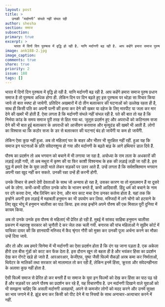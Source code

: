 ```yaml
---
layout: post
title: >
   उनकी ‘मर्दानगी’ संभले नहीं संभल रही
author: shesha
section: समाज
subsection:
primary: true
excerpt: >
    भारत में दिनों दिन पुरुषत्व में वृद्धि हो रही है. यानि मर्दानगी बढ़ रही है. आप कहेंगे हमारा समाज पुरुष प्रधान समाज है तो पुरुषत्व अधिक होगा ही. लेकिन दिन पर दिन बढ़ते हुए इस पुरुषत्व पर थोड़ा सा विचार किया जाये तो बात स्पष्ट हो जायेगी.
image: ank188-2.jpg
image_caption: 
comments: true
share: true
priority: 2
issue: 188
tags: []
---
```


भारत में दिनों दिन पुरुषत्व में वृद्धि हो रही है. यानि मर्दानगी बढ़ रही है. आप कहेंगे हमारा समाज पुरुष प्रधान समाज है तो पुरुषत्व अधिक होगा ही. लेकिन दिन पर दिन बढ़ते हुए इस पुरुषत्व पर थोड़ा सा विचार किया जाये तो बात स्पष्ट हो जायेगी.
प्रतिदिन अखबारों में दो तीन बलात्कार की घटनाओं को उल्लेख रहता ही है, साथ ही किसी पति का अपनी पत्नी की हत्या कर देने की खबर या दहेज के लिए मारपीट या जला कर मार देने की खबरें भी होती हैं. ऐसा लगता है कि मर्दानगी संभले नहीं संभल रही है. पते की बात तो यह है कि निर्भया कांड के समय समाज पूरी तरह से हिल गया था. जुलूस प्रदर्शन हुए और अपराधी को कठिनतम सजा देने की भी बात हुई बलात्कार के अपराधी को आजीवन करावास और मृत्युदंड की खबरें भी आती हैं. लोगों का विश्वास था कि कठोर सजा के डर से बलात्कार की घटनाएं बंद हो जायेंगी या कम हो जायेंगेी.

लेकिन ऐसा कुछ नहीं हुआ. अब तो महिलाएं घर के बाहर और भीतर भी सुरक्षित नहीं रहीं. हुआ यह कि समाज इन घटनाओं के प्रति संवेदनशून्य हो गया और मर्दानगी के बढ़ते बाढ़ के आगे हथियार डाल दिये हैं.

पौरुष का प्रदर्शन तो अब भगवान को बचाने में भी लगाया जा रहा है. अयोध्या के राम लला के अधकारों की लड़ाई लड़ी गयी, तो अब मथुरा में कृष्ण की या फिर काशी विश्वनाथ के हक की लड़ाई लड़ी जा रही है. इस युद्ध में हमारे देश के युवा लाठी भाले लेकर सड़कों पर उतर आते हैं. उन्हें लगता है कि सर्वशक्तिमान भगवान अपनी रक्षा खुद नहीं कर सकते. उनकी रक्षा उन्हें ही करनी होगी.

उनके विचार से हमारे देवी देवताओं के साथ जो अन्याय हो रहा है, उसका कारण या तो मुसलमान हैं या दूसरे धर्म के लोगा. कभी-कभी दलित उनके कोप के भाजन बनते हैं, कभी आदिवासी. हिंदु धर्म को बचाने के नाम पर दंगे करवा देना, मौब लिंचिंग कर देना, और मार काट मचा देना उनका कर्तव्य होता है. यहां तक कि इन्होंने अपनी इस लड़ाई में महाबली हनुमान का भी उपयोग कर लिया. मस्जिदों में लगे चोंगो को हटवाने के लिए खुद भोपू में हनुमान चालीसा का पाठ किया. इस तरह इन्होंने अपने पौरुष की एक मिसाल पूरी दुनिया में कायम किया.

अब तो उनके उनके इस पौरुष से महिलाएं भी प्रेरित हो रही हैं. मुबई में सांसद साहिबा हनुमान चालीसा प्रकरण में महाराष्ट्र सरकार को चुनौती दे कर जेल तक चली गयी. बनारस की पांच महिलाओं ने सुप्रीम कोर्ट में याचिका दायर की कि ज्ञानवापी मस्जिद में कैद श्रृंगार गौरी को मुक्त कर उनकी पूजा अर्चना करने का मौका उन्हें दिया जाये.

और तो और अब हमारे सिनेमा में भी मर्दानगी का ऐसा प्रदर्शन होता है कि दंग रह जाना पड़ता है. एक अकेला हीरो दस बीस गुंडों को काट कर फेंक देता है. इस दौरान खून तो बहता ही है और भयंकर हिंसा का प्रदर्शन देख कर रोंगटे खड़े हो जाते हैं. आरआरआर, केजीएफ, पुष्पा जैसी फिल्में सैकड़ों अरब कमा कर निर्माताओं, थियेटर के मालिकों तथा सरकार को मालामाल तो कर रही हैं, लेकिन इनमें हिंसा, क्रूरता और संवेदनहीनता के अलावा कुछ नहीं होता है.

ऐसी फिल्में समाज से प्रेरित हो कर बनती हैं या समाज के युवा इन फिल्मों को देख कर हिंसा का पाठ पढ़ रहे हैं और सड़कों पर अपने पौरुष का प्रदर्शन कर रहे हैं, यह विचारणीय है. उन मर्दानगी दिखाने वाले युवाओं को भी समझना चाहिए कि असली मर्दानगी असहायों, अपने से कमजोर लोगों को मदद करने और उनमें सुरक्षा का भाव जगाने में है. झुंड बना कर किसी को पीट देने में या स्त्रियों के साथ अनाचार-अत्याचार करने में नहीं.